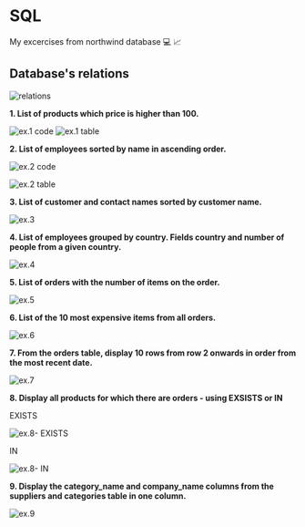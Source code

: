 # SQL

My excercises from northwind database 💻 &#128200;

## Database's relations

![relations](relations.jpg)

<p><b> 1. List of products which price is higher than 100. </b></p>

![ex.1 code](ex1.code.jpg)
![ex.1 table](ex1.table.jpg)

<p><b> 2. List of employees sorted by name in ascending order. </b></p>

![ex.2 code](ex2.code.jpg)

![ex.2 table](ex.2.table.jpg)

<p><b> 3. List of customer and contact names sorted by customer name. </b></p>

![ex.3](ex.3.jpg)

<p><b> 4. List of employees grouped by country. Fields country and number of people from a given country. </b></p>

![ex.4](ex.4.jpg)

<p><b> 5. List of orders with the number of items on the order. </b></p>

![ex.5](ex.5.jpg)

<p><b> 6. List of the 10 most expensive items from all orders. </b></p>

![ex.6](ex.6.jpg)

<p><b> 7. From the orders table, display 10 rows from row 2 onwards in order from the most recent date. </b></p>

![ex.7](ex.7.jpg)

<p><b> 8. Display all products for which there are orders - using EXSISTS or IN </b></p>

<p>EXISTS</p>

![ex.8- EXISTS](ex.8-exists.jpg)

<p>IN</p>

![ex.8- IN](ex.8-exists.jpg)

<p><b> 9. Display the category_name and company_name columns from the suppliers and categories table in one column.</b></p>

![ex.9](ex.9.jpg)
